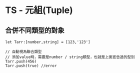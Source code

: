 # TS - 元組(Tuple)
## 合併不同類型的對象

```
let Tarr:[number,string] = [123,'123']

// 自動視為聯合類型
// 添加value時，需要是number / string類型，也就是上面宣告過的型別
Tarr.push(456)
Tarr.push(true) //error
```